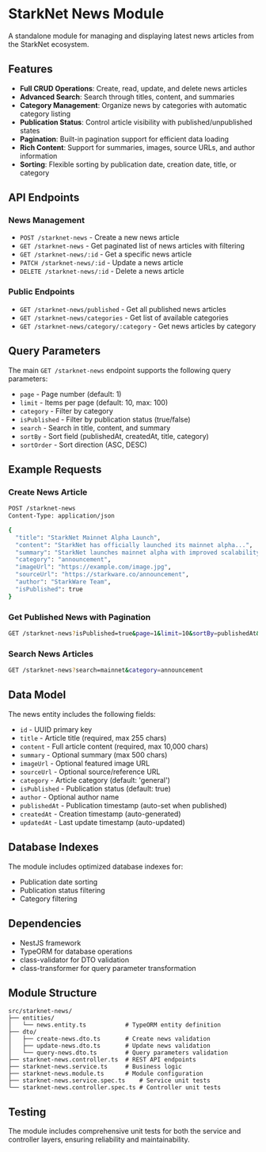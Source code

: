 # StarkNet News Module

A standalone module for managing and displaying latest news articles from the StarkNet ecosystem.

## Features

- **Full CRUD Operations**: Create, read, update, and delete news articles
- **Advanced Search**: Search through titles, content, and summaries
- **Category Management**: Organize news by categories with automatic category listing
- **Publication Status**: Control article visibility with published/unpublished states
- **Pagination**: Built-in pagination support for efficient data loading
- **Rich Content**: Support for summaries, images, source URLs, and author information
- **Sorting**: Flexible sorting by publication date, creation date, title, or category

## API Endpoints

### News Management

- `POST /starknet-news` - Create a new news article
- `GET /starknet-news` - Get paginated list of news articles with filtering
- `GET /starknet-news/:id` - Get a specific news article
- `PATCH /starknet-news/:id` - Update a news article
- `DELETE /starknet-news/:id` - Delete a news article

### Public Endpoints

- `GET /starknet-news/published` - Get all published news articles
- `GET /starknet-news/categories` - Get list of available categories
- `GET /starknet-news/category/:category` - Get news articles by category

## Query Parameters

The main `GET /starknet-news` endpoint supports the following query parameters:

- `page` - Page number (default: 1)
- `limit` - Items per page (default: 10, max: 100)
- `category` - Filter by category
- `isPublished` - Filter by publication status (true/false)
- `search` - Search in title, content, and summary
- `sortBy` - Sort field (publishedAt, createdAt, title, category)
- `sortOrder` - Sort direction (ASC, DESC)

## Example Requests

### Create News Article

```bash
POST /starknet-news
Content-Type: application/json

{
  "title": "StarkNet Mainnet Alpha Launch",
  "content": "StarkNet has officially launched its mainnet alpha...",
  "summary": "StarkNet launches mainnet alpha with improved scalability",
  "category": "announcement",
  "imageUrl": "https://example.com/image.jpg",
  "sourceUrl": "https://starkware.co/announcement",
  "author": "StarkWare Team",
  "isPublished": true
}
```

### Get Published News with Pagination

```bash
GET /starknet-news?isPublished=true&page=1&limit=10&sortBy=publishedAt&sortOrder=DESC
```

### Search News Articles

```bash
GET /starknet-news?search=mainnet&category=announcement
```

## Data Model

The news entity includes the following fields:

- `id` - UUID primary key
- `title` - Article title (required, max 255 chars)
- `content` - Full article content (required, max 10,000 chars)
- `summary` - Optional summary (max 500 chars)
- `imageUrl` - Optional featured image URL
- `sourceUrl` - Optional source/reference URL
- `category` - Article category (default: 'general')
- `isPublished` - Publication status (default: true)
- `author` - Optional author name
- `publishedAt` - Publication timestamp (auto-set when published)
- `createdAt` - Creation timestamp (auto-generated)
- `updatedAt` - Last update timestamp (auto-updated)

## Database Indexes

The module includes optimized database indexes for:

- Publication date sorting
- Publication status filtering
- Category filtering

## Dependencies

- NestJS framework
- TypeORM for database operations
- class-validator for DTO validation
- class-transformer for query parameter transformation

## Module Structure

```
src/starknet-news/
├── entities/
│   └── news.entity.ts           # TypeORM entity definition
├── dto/
│   ├── create-news.dto.ts       # Create news validation
│   ├── update-news.dto.ts       # Update news validation
│   └── query-news.dto.ts        # Query parameters validation
├── starknet-news.controller.ts  # REST API endpoints
├── starknet-news.service.ts     # Business logic
├── starknet-news.module.ts      # Module configuration
├── starknet-news.service.spec.ts    # Service unit tests
└── starknet-news.controller.spec.ts # Controller unit tests
```

## Testing

The module includes comprehensive unit tests for both the service and controller layers, ensuring reliability and maintainability.
